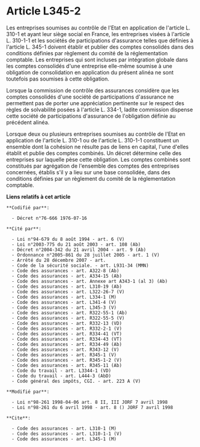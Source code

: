 # Article L345-2

Les entreprises soumises au contrôle de l'Etat en application de l'article L. 310-1 et ayant leur siège social en France, les
entreprises visées à l'article L. 310-1-1 et les sociétés de participations d'assurance telles que définies à l'article L.
345-1 doivent établir et publier des comptes consolidés dans des conditions définies par règlement du comité de la
réglementation comptable. Les entreprises qui sont incluses par intégration globale dans les comptes consolidés d'une
entreprise elle-même soumise à une obligation de consolidation en application du présent alinéa ne sont toutefois pas
soumises à cette obligation.

Lorsque la commission de contrôle des assurances considère que les comptes consolidés d'une société de participations
d'assurance ne permettent pas de porter une appréciation pertinente sur le respect des règles de solvabilité posées à
l'article L. 334-1, ladite commission dispense cette société de participations d'assurance de l'obligation définie au
précédent alinéa.

Lorsque deux ou plusieurs entreprises soumises au contrôle de l'Etat en application de l'article L. 310-1 ou de l'article L.
310-1-1 constituent un ensemble dont la cohésion ne résulte pas de liens en capital, l'une d'elles établit et publie des
comptes combinés. Un décret détermine celle des entreprises sur laquelle pèse cette obligation. Les comptes combinés sont
constitués par agrégation de l'ensemble des comptes des entreprises concernées, établis s'il y a lieu sur une base
consolidée, dans des conditions définies par un règlement du comité de la réglementation comptable.

**Liens relatifs à cet article**

	**Codifié par**:

	  - Décret n°76-666 1976-07-16

	**Cité par**:

	  - Loi n°94-679 du 8 août 1994 - art. 6 (V)
	  - Loi n°2003-775 du 21 août 2003 - art. 108 (Ab)
	  - Décret n°2004-342 du 21 avril 2004 - art. 9 (Ab)
	  - Ordonnance n°2005-861 du 28 juillet 2005 - art. 1 (V)
	  - Arrêté du 28 décembre 2007 - art.
	  - Code de la sécurité sociale. - art. L931-34 (MMN)
	  - Code des assurances - art. A322-8 (Ab)
	  - Code des assurances - art. A334-15 (Ab)
	  - Code des assurances - art. Annexe art A343-1 (al 3) (Ab)
	  - Code des assurances - art. L310-19 (Ab)
	  - Code des assurances - art. L322-26-7 (V)
	  - Code des assurances - art. L334-1 (M)
	  - Code des assurances - art. L341-4 (V)
	  - Code des assurances - art. L345-3 (V)
	  - Code des assurances - art. R322-55-1 (Ab)
	  - Code des assurances - art. R322-55-5 (V)
	  - Code des assurances - art. R332-13 (VD)
	  - Code des assurances - art. R332-2-1 (V)
	  - Code des assurances - art. R334-41 (VT)
	  - Code des assurances - art. R334-43 (VT)
	  - Code des assurances - art. R334-49 (Ab)
	  - Code des assurances - art. R343-12 (V)
	  - Code des assurances - art. R345-1 (V)
	  - Code des assurances - art. R345-1-2 (V)
	  - Code des assurances - art. R345-11 (Ab)
	  - Code du travail - art. L3344-1 (VD)
	  - Code du travail - art. L444-3 (AbD)
	  - Code général des impôts, CGI. - art. 223 A (V)

	**Modifié par**:

	  - Loi n°98-261 1998-04-06 art. 8 II, III JORF 7 avril 1998
	  - Loi n°98-261 du 6 avril 1998 - art. 8 () JORF 7 avril 1998

	**Cite**:

	  - Code des assurances - art. L310-1 (M)
	  - Code des assurances - art. L310-1-1 (V)
	  - Code des assurances - art. L345-1 (M)

